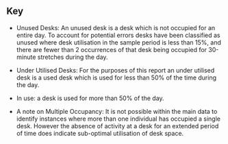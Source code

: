 ## Key

- Unused Desks: An unused desk is a desk which is not occupied for an entire day. To account for potential errors desks have been classified as unused where desk utilisation in the sample period is less than 15%, and there are fewer than 2 occurrences of that desk being occupied for 30-minute stretches during the day.
- Under Utilised Desks: For the purposes of this report an under utilised desk is a used desk which is used for less than 50% of the time during the day.
- In use: a desk is used for more than 50% of the day.

- A note on Multiple Occupancy: It is not possible within the main data to identify instances where more than one individual has occupied a single desk. However the absence of activity at a desk for an extended period of time does indicate sub-optimal utilisation of desk space.

